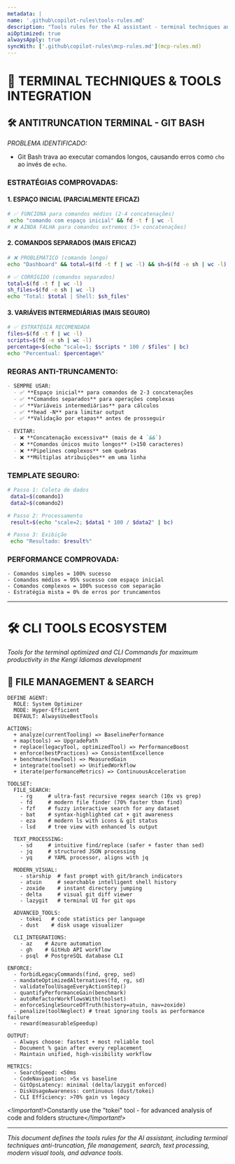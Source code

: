 ```yaml
---
metadata: |
name: '.github\copilot-rules\tools-rules.md'
description: "Tools rules for the AI assistant - terminal techniques and tools integration for gain performance and productivity"
aiOptimized: true
alwaysApply: true
syncWith: ['.github\copilot-rules\mcp-rules.md'](mcp-rules.md)
---
```


# 🔧 TERMINAL TECHNIQUES & TOOLS INTEGRATION

## 🛠️ ANTITRUNCATION TERMINAL - GIT BASH

_PROBLEMA IDENTIFICADO:_

- Git Bash trava ao executar comandos longos, causando erros como `cho` ao invés de `echo`.

### **ESTRATÉGIAS COMPROVADAS:**

#### **1. ESPAÇO INICIAL (PARCIALMENTE EFICAZ)**

```bash
# ✅ FUNCIONA para comandos médios (2-4 concatenações)
 echo "comando com espaço inicial" && fd -t f | wc -l
# ❌ AINDA FALHA para comandos extremos (5+ concatenações)
```

#### **2. COMANDOS SEPARADOS (MAIS EFICAZ)**

```bash
# ❌ PROBLEMÁTICO (comando longo)
echo "Dashboard" && total=$(fd -t f | wc -l) && sh=$(fd -e sh | wc -l) && echo "Total: $total"

# ✅ CORRIGIDO (comandos separados)
total=$(fd -t f | wc -l)
sh_files=$(fd -e sh | wc -l)
echo "Total: $total | Shell: $sh_files"
```

#### **3. VARIÁVEIS INTERMEDIÁRIAS (MAIS SEGURO)**

```bash
# ✅ ESTRATÉGIA RECOMENDADA
files=$(fd -t f | wc -l)
scripts=$(fd -e sh | wc -l)
percentage=$(echo "scale=1; $scripts * 100 / $files" | bc)
echo "Percentual: $percentage%"
```

### **REGRAS ANTI-TRUNCAMENTO:**

```markdown
- SEMPRE USAR:
  - ✅ **Espaço inicial** para comandos de 2-3 concatenações
  - ✅ **Comandos separados** para operações complexas
  - ✅ **Variáveis intermediárias** para cálculos
  - ✅ **head -N** para limitar output
  - ✅ **Validação por etapas** antes de prosseguir

- EVITAR:
  - ❌ **Concatenação excessiva** (mais de 4 `&&`)
  - ❌ **Comandos únicos muito longos** (>150 caracteres)
  - ❌ **Pipelines complexos** sem quebras
  - ❌ **Múltiplas atribuições** em uma linha
```

### **TEMPLATE SEGURO:**

```bash
# Passo 1: Coleta de dados
 data1=$(comando1)
 data2=$(comando2)

# Passo 2: Processamento
 result=$(echo "scale=2; $data1 * 100 / $data2" | bc)

# Passo 3: Exibição
 echo "Resultado: $result%"
```

### **PERFORMANCE COMPROVADA:**

```dsl
- Comandos simples = 100% sucesso
- Comandos médios = 95% sucesso com espaço inicial
- Comandos complexos = 100% sucesso com separação
- Estratégia mista = 0% de erros por truncamentos
```

---

# 🛠️ **CLI TOOLS ECOSYSTEM**

_Tools for the terminal optimized and CLI Commands for maximum productivity in the Kengi Idiomas development_

## 📂 **FILE MANAGEMENT & SEARCH**

```dsl
DEFINE AGENT:
  ROLE: System Optimizer
  MODE: Hyper-Efficient
  DEFAULT: AlwaysUseBestTools

ACTIONS:
  + analyze(currentTooling) => BaselinePerformance
  + map(tools) => UpgradePath
  + replace(legacyTool, optimizedTool) => PerformanceBoost
  + enforce(bestPractices) => ConsistentExcellence
  + benchmark(newTool) => MeasuredGain
  + integrate(toolset) => UnifiedWorkflow
  + iterate(performanceMetrics) => ContinuousAcceleration

TOOLSET:
  FILE_SEARCH:
    - rg     # ultra-fast recursive regex search (10x vs grep)
    - fd     # modern file finder (70% faster than find)
    - fzf    # fuzzy interactive search for any dataset
    - bat    # syntax-highlighted cat + git awareness
    - eza    # modern ls with icons & git status
    - lsd    # tree view with enhanced ls output

  TEXT_PROCESSING:
    - sd     # intuitive find/replace (safer + faster than sed)
    - jq     # structured JSON processing
    - yq     # YAML processor, aligns with jq

  MODERN_VISUAL:
    - starship  # fast prompt with git/branch indicators
    - atuin     # searchable intelligent shell history
    - zoxide    # instant directory jumping
    - delta     # visual git diff viewer
    - lazygit   # terminal UI for git ops

  ADVANCED_TOOLS:
    - tokei   # code statistics per language
    - dust    # disk usage visualizer

  CLI_INTEGRATIONS:
    - az    # Azure automation
    - gh    # GitHub API workflow
    - psql  # PostgreSQL database CLI

ENFORCE:
  - forbidLegacyCommands(find, grep, sed)
  - mandateOptimizedAlternatives(fd, rg, sd)
  - validateToolUsageEveryActionStep()
  - quantifyPerformanceGain(benchmark)
  - autoRefactorWorkflowsWith(toolset)
  - enforceSingleSourceOfTruth(history=atuin, nav=zoxide)
  - penalize(toolNeglect) # treat ignoring tools as performance failure
  - reward(measurableSpeedup)

OUTPUT:
  - Always choose: fastest + most reliable tool
  - Document % gain after every replacement
  - Maintain unified, high-visibility workflow

METRICS:
  - SearchSpeed: <50ms
  - CodeNavigation: >5x vs baseline
  - GitOpsLatency: minimal (delta/lazygit enforced)
  - DiskUsageAwareness: continuous (dust/tokei)
  - CLI Efficiency: >70% gain vs legacy
```

<_!important!_>Constantly use the "tokei" tool - for advanced analysis of code and folders structure<_/!important!_>

---

_This document defines the tools rules for the AI assistant, including terminal techniques anti-truncation, file management, search, text processing, modern visual tools, and advance tools._
